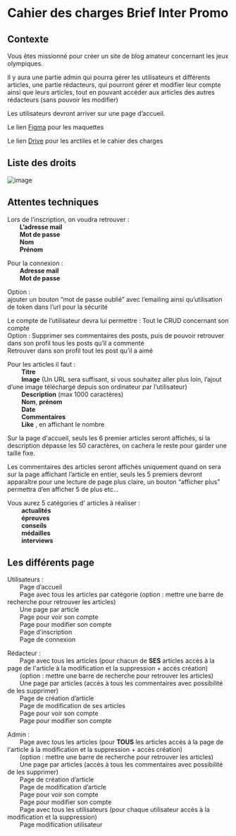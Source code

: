# Cahier des charges Brief Inter Promo

## Contexte

Vous êtes missionné pour créer un site de blog amateur concernant les jeux olympiques.

Il y aura une partie admin qui pourra gérer les utilisateurs et différents articles, une partie rédacteurs, qui pourront gérer et modifier leur compte ainsi que leurs articles, tout en pouvant accéder aux articles des autres rédacteurs (sans pouvoir les modifier)

Les utilisateurs devront arriver sur une page d’accueil.

Le lien [Figma](https://www.figma.com/design/cLwKW2Py9YAZyoOJ9661lI/L'odyssé-Olympique?node-id=0-1&t=oGHRkFJ5U1xlUKJV-0) pour les maquettes 

Le lien [Drive](https://docs.google.com/document/d/1nke2PUT8rm1FGAZR0XFDHMqlM_CzoDuCUQB833JLw74/edit?usp=sharing) pour les arctiles et le cahier des charges
## Liste des droits 

![image](https://github.com/user-attachments/assets/5cbe8692-73c5-4bf0-906c-74ea92ae5860)


## Attentes techniques 


Lors de l’inscription, on voudra retrouver :  
&emsp;&emsp;__L’adresse mail__   
&emsp;&emsp;__Mot de passe__   
&emsp;&emsp;__Nom__   
&emsp;&emsp;__Prénom__


Pour la connexion :   
&emsp;&emsp;__Adresse mail__   
&emsp;&emsp;__Mot de passe__   
      
Option :  
    ajouter un bouton “mot de passe oublié” avec l’emailing ainsi qu’utilisation de token dans l’url pour la sécurité  


Le compte de l’utilisateur devra lui permettre : 
    Tout le CRUD concernant son compte  
    Option : 
        Supprimer ses commentaires des posts, puis de pouvoir retrouver dans son profil tous les posts qu’il a commenté  
        Retrouver dans son profil tout les post qu’il a aimé  



Pour les articles il faut :   
&emsp;&emsp; __Titre__   
&emsp;&emsp; __Image__ (Un URL sera suffisant, si vous souhaitez aller plus loin, l’ajout d’une image téléchargé depuis son ordinateur par l’utilisateur)   
&emsp;&emsp; __Description__ (max 1000 caractères)   
&emsp;&emsp; __Nom__, __prénom__   
&emsp;&emsp; __Date__   
&emsp;&emsp; __Commentaires__   
&emsp;&emsp; __Like__ , en affichant le nombre  
  

Sur la page d'accueil, seuls les 6 premier articles seront affichés, si la description dépasse les 50 caractères, on cachera le reste pour garder une taille fixe.  


Les commentaires des articles seront affichés uniquement quand on sera sur la page affichant l’article en entier, seuls les 5 premiers devront apparaître pour une lecture de page plus claire, un bouton “afficher plus” permettra d’en afficher 5 de plus etc…  


Vous aurez 5 catégories d' articles à réaliser :  
&emsp;&emsp;  __actualités__   
&emsp;&emsp;  __épreuves__   
&emsp;&emsp;  __conseils__   
&emsp;&emsp;  __médailles__   
&emsp;&emsp; __interviews__ 
      
## Les différents page   

Utilisateurs :   
&emsp;&emsp;Page d’accueil   
&emsp;&emsp;Page avec tous les articles par catégorie (option : mettre une barre de recherche pour retrouver les articles)   
&emsp;&emsp;Une page par article  
&emsp;&emsp;Page pour voir son compte  
&emsp;&emsp;Page pour modifier son compte  
&emsp;&emsp;Page d’inscription   
&emsp;&emsp;Page de connexion  

Rédacteur :   
&emsp;&emsp;Page avec tous les articles (pour chacun de __SES__ articles accès à la page de l'article à la modification et la suppression + accès création)  
&emsp;&emsp;(option : mettre une barre de recherche pour retrouver les articles)  
&emsp;&emsp;Une page par articles (accès à tous les commentaires avec possibilité de les supprimer)  
&emsp;&emsp;Page de création d’article  
&emsp;&emsp;Page de modification de ses articles  
&emsp;&emsp;Page pour voir son compte  
&emsp;&emsp;Page pour modifier son compte  

Admin :   
&emsp;&emsp;Page avec tous les articles (pour __TOUS__ les articles accès à la page de l'article à la modification et la suppression + accès création)  
&emsp;&emsp;(option : mettre une barre de recherche pour retrouver les articles)  
&emsp;&emsp;Une page par articles (accès à tous les commentaires avec possibilité de les supprimer)  
&emsp;&emsp;Page de création d’article  
&emsp;&emsp;Page de modification d’article  
&emsp;&emsp;Page pour voir son compte  
&emsp;&emsp;Page pour modifier son compte  
&emsp;&emsp;Page avec tous les utilisateurs (pour chaque utilisateur accès à la modification et la suppression)  
&emsp;&emsp;Page modification utilisateur  
